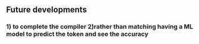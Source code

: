 <h2>
Future developments
</h2>

<h3>
1) to complete the compiler
2)rather than matching having a ML model to predict the token and see the accuracy 

</h3>
